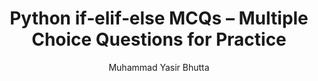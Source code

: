 ---
layout: mcqs
title: Python if‑elif‑else MCQs – Multiple Choice Questions for Practice
description: Test your Python skills with multiple choice questions on if‑elif‑else statements. Practice conditional logic, syntax, and flow control with beginner-level Python MCQs.
keywords: Python if elif else MCQs, Python conditionals quiz, Python multiple choice questions, Python control flow MCQs, if else in Python practice, beginner Python quiz, Python decision making questions, Python logic MCQs
author: "Muhammad Yasir Bhutta"
toc: toc/python.html
topic: "if-elif-else"
course: "python"
prev: "/python/docs/if-elif-else/practice-and-progress/fill-blanks-if-elif-else.html"
next: "/python/docs/if-elif-else/practice-and-progress/find-fix-mistakes-if-elif-else.html"
show_practice_progress: true
show_mini_project: null
show_toc: true
breadcrumb:
  - title: Home
    url: /
  - title: python
    url: /python/
  - title: Control Flow
    url: /python/docs/control-flow/
  - title: if-elif-else
    url: /python/docs/if-elif-else/
---